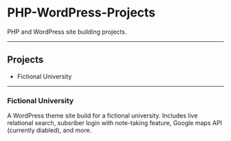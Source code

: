 # PHP-WordPress-Projects
PHP and WordPress site building projects. 
<hr>
<h2>Projects</h2>
  <ul>
    <li>Fictional University</li>
  </ul>
  <hr>
  <h3>Fictional University</h3>
  <p>A WordPress theme site build for a fictional university. Includes live relational search, subsriber login with note-taking feature, Google maps API (currently diabled), and more.</p>
